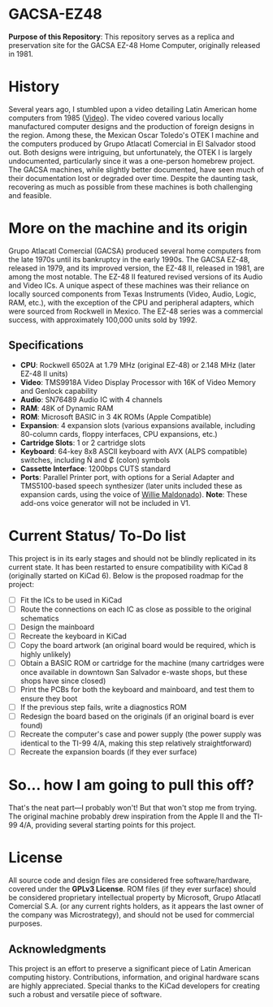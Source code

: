 # GACSA-EZ48

**Purpose of this Repository**: This repository serves as a replica and preservation site for the GACSA EZ-48 Home Computer, originally released in 1981.

# History

Several years ago, I stumbled upon a video detailing Latin American home computers from 1985 ([Video](https://www.youtube.com/watch?v=YCAkC38AB9X)). The video covered various locally manufactured computer designs and the production of foreign designs in the region. Among these, the Mexican Oscar Toledo's OTEK I machine and the computers produced by Grupo Atlacatl Comercial in El Salvador stood out. Both designs were intriguing, but unfortunately, the OTEK I is largely undocumented, particularly since it was a one-person homebrew project. The GACSA machines, while slightly better documented, have seen much of their documentation lost or degraded over time. Despite the daunting task, recovering as much as possible from these machines is both challenging and feasible.

# More on the machine and its origin

Grupo Atlacatl Comercial (GACSA) produced several home computers from the late 1970s until its bankruptcy in the early 1990s. The GACSA EZ-48, released in 1979, and its improved version, the EZ-48 II, released in 1981, are among the most notable. The EZ-48 II featured revised versions of its Audio and Video ICs. A unique aspect of these machines was their reliance on locally sourced components from Texas Instruments (Video, Audio, Logic, RAM, etc.), with the exception of the CPU and peripheral adapters, which were sourced from Rockwell in Mexico. The EZ-48 series was a commercial success, with approximately 100,000 units sold by 1992.

## Specifications

- **CPU**: Rockwell 6502A at 1.79 MHz (original EZ-48) or 2.148 MHz (later EZ-48 II units)
- **Video**: TMS9918A Video Display Processor with 16K of Video Memory and Genlock capability
- **Audio**: SN76489 Audio IC with 4 channels
- **RAM**: 48K of Dynamic RAM
- **ROM**: Microsoft BASIC in 3 4K ROMs (Apple Compatible)
- **Expansion**: 4 expansion slots (various expansions available, including 80-column cards, floppy interfaces, CPU expansions, etc.)
- **Cartridge Slots**: 1 or 2 cartridge slots
- **Keyboard**: 64-key 8x8 ASCII keyboard with AVX (ALPS compatible) switches, including Ñ and ₡ (colon) symbols
- **Cassette Interface**: 1200bps CUTS standard
- **Ports**: Parallel Printer port, with options for a Serial Adapter and TMS5100-based speech synthesizer (later units included these as expansion cards, using the voice of [Willie Maldonado](https://en.wikipedia.org/wiki/Willie_Maldonado)). **Note**: These add-ons voice generator will not be included in V1.


# Current Status/ To-Do list

This project is in its early stages and should not be blindly replicated in its current state. It has been restarted to ensure compatibility with KiCad 8 (originally started on KiCad 6). Below is the proposed roadmap for the project:

- [ ] Fit the ICs to be used in KiCad
- [ ] Route the connections on each IC as close as possible to the original schematics
- [ ] Design the mainboard
- [ ] Recreate the keyboard in KiCad
- [ ] Copy the board artwork (an original board would be required, which is highly unlikely)
- [ ] Obtain a BASIC ROM or cartridge for the machine (many cartridges were once available in downtown San Salvador e-waste shops, but these shops have since closed)
- [ ] Print the PCBs for both the keyboard and mainboard, and test them to ensure they boot
- [ ] If the previous step fails, write a diagnostics ROM
- [ ] Redesign the board based on the originals (if an original board is ever found)
- [ ] Recreate the computer's case and power supply (the power supply was identical to the TI-99 4/A, making this step relatively straightforward)
- [ ] Recreate the expansion boards (if they ever surface)
      
# So... how I am going to pull this off?

That's the neat part—I probably won't! But that won't stop me from trying. The original machine probably drew inspiration from the Apple II and the TI-99 4/A, providing several starting points for this project.

# License

All source code and design files are considered free software/hardware, covered under the **GPLv3 License**. ROM files (if they ever surface) should be considered proprietary intellectual property by Microsoft, Grupo Atlacatl Comercial S.A. (or any current rights holders, as it appears the last owner of the company was Microstrategy), and should not be used for commercial purposes.

## Acknowledgments

This project is an effort to preserve a significant piece of Latin American computing history. Contributions, information, and original hardware scans are highly appreciated. Special thanks to the KiCad developers for creating such a robust and versatile piece of software.

